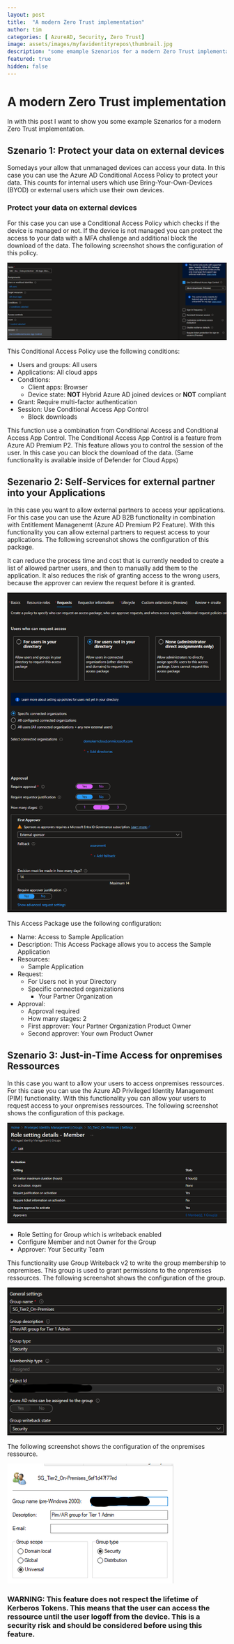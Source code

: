 ```yaml
---
layout: post
title:  "A modern Zero Trust implementation"
author: tim
categories: [ AzureAD, Security, Zero Trust]
image: assets/images/myfavidentityrepos\thumbnail.jpg
description: "some emample Szenarios for a modern Zero Trust implementation"
featured: true
hidden: false
---
```


# A modern Zero Trust implementation

In with this post I want to show you some example Szenarios for a modern Zero Trust implementation.

## Szenario 1: Protect your data on external devices

Somedays your allow that unmanaged devices can access your data. In this case you can use the Azure AD Conditional Access Policy to protect your data. This counts for internal users which use Bring-Your-Own-Devices (BYOD) or external users which use their own devices.

### Protect your data on external devices

For this case you can use a Conditional Access Policy which checks if the device is managed or not. If the device is not managed you can protect the access to your data with a MFA challenge and additional block the download of the data. The following screenshot shows the configuration of this policy.

![Conditional Access Policy](/assets/images/modernZeroTrustSzenarios/ConditionalAccessPolicy.png)

This Conditional Access Policy use the following conditions:

- Users and groups: All users
- Applications: All cloud apps
- Conditions:
  - Client apps: Browser
  - Device state: **NOT** Hybrid Azure AD joined devices or **NOT** compliant
- Grant: Require multi-factor authentication
- Session: Use Conditional Access App Control
  - Block downloads

This function use a combination from Conditional Access and Conditional Access App Control. The Conditional Access App Control is a feature from Azure AD Premium P2. This feature allows you to control the session of the user. In this case you can block the download of the data. (Same functionality is available inside of Defender for Cloud Apps)

## Sezenario 2: Self-Services for external partner into your Applications

In this case you want to allow external partners to access your applications. For this case you can use the Azure AD B2B functionality in combination with Entitlement Managenemt (Azure AD Premium P2 Feature). With this functionality you can allow external partners to request access to your applications. The following screenshot shows the configuration of this package.

It can reduce the process time and cost that is currently needed to create a list of allowed partner users, and then to manually add them to the application. It also reduces the risk of granting access to the wrong users, because the approver can review the request before it is granted.

![Access Package](/assets/images/modernZeroTrustSzenarios/AccessPackage.png)

This Access Package use the following configuration:

- Name: Access to Sample Application
- Description: This Access Package allows you to access the Sample Application
- Resources:
  - Sample Application
- Request: 
  - For Users not in your Directory
  - Specific connected organizations
    - Your Partner Organization
- Approval: 
  - Approval required
  - How many stages: 2
  - First approver: Your Partner Organization Product Owner
  - Second approver: Your own Product Owner

## Szenario 3: Just-in-Time Access for onpremises Ressources

In this case you want to allow your users to access onpremises ressources. For this case you can use the Azure AD Privileged Identity Management (PIM) functionality. With this functionality you can allow your users to request access to your onpremises ressources. The following screenshot shows the configuration of this package.

![PIM](/assets/images/modernZeroTrustSzenarios/PIM.png)

- Role Setting for Group which is writeback enabled
- Configure Member and not Owner for the Group
- Approver: Your Security Team

This functionality use Group Writeback v2 to write the group membership to onpremises. This group is used to grant permissions to the onpremises ressources. The following screenshot shows the configuration of the group.

![Group Writeback](/assets/images/modernZeroTrustSzenarios/GroupWriteback.png) 

The following screenshot shows the configuration of the onpremises ressource. 

![Group Writeback2](/assets/images/modernZeroTrustSzenarios/GroupWriteback2.png) 

### WARNING: This feature does not respect the lifetime of Kerberos Tokens. This means that the user can access the ressource until the user logoff from the device. This is a security risk and should be considered before using this feature.
